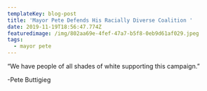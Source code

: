 ```yaml
---
templateKey: blog-post
title: 'Mayor Pete Defends His Racially Diverse Coalition '
date: 2019-11-19T18:56:47.774Z
featuredimage: /img/802aa69e-4fef-47a7-b5f8-0eb9d61af029.jpeg
tags:
  - mayor pete
---
```

“We have people of all shades of white supporting this campaign.” 

\-Pete Buttigieg
